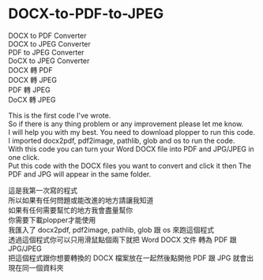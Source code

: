 # DOCX-to-PDF-to-JPEG
DOCX to PDF Converter  
DOCX to JPEG Converter  
PDF to JPEG Converter  
DoCX to JPEG Converter  
DOCX 轉 PDF  
DOCX 轉 JPEG  
PDF 轉 JPEG  
DoCX 轉 JPEG  
  
  
This is the first code I've wrote.  
So if there is any thing problem or any improvement please let me know.  
I will help you with my best.
You need to download plopper to run this code.  
I imported docx2pdf, pdf2image, pathlib, glob and os to run the code.  
With this code you can turn your Word DOCX file into PDF and JPG/JPEG in one click.   
Put this code with the DOCX files you want to convert and click it then The PDF and JPG will appear in the same folder.
  

這是我第一次寫的程式  
所以如果有任何問題或能改進的地方請讓我知道  
如果有任何需要幫忙的地方我會盡量幫你  
你需要下載plopper才能使用  
我匯入了 docx2pdf, pdf2image, pathlib, glob 跟 os 來跑這個程式  
透過這個程式你可以只用滑鼠點個兩下就把 Word DOCX 文件 轉為 PDF 跟 JPG/JPEG    
把這個程式跟你想要轉換的 DOCX 檔案放在一起然後點開他 PDF 跟 JPG 就會出現在同一個資料夾
